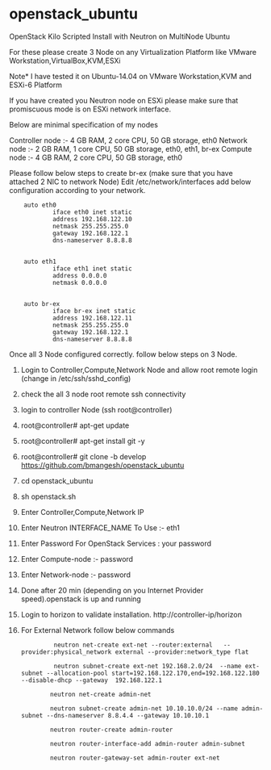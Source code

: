 # openstack_ubuntu
OpenStack Kilo  Scripted Install with Neutron on MultiNode Ubuntu

For these please create 3 Node on any Virtualization Platform like VMware Workstation,VirtualBox,KVM,ESXi

Note* I have tested it on Ubuntu-14.04 on VMware Workstation,KVM and ESXi-6 Platform 

If you have created you Neutron node on ESXi please make sure that promiscuous mode is on ESXi network interface.


Below are minimal specification of my nodes

Controller node :- 4 GB RAM, 2 core CPU, 50 GB storage, eth0 
Network node    :- 2 GB RAM, 1 core CPU, 50 GB storage, eth0, eth1, br-ex 
Compute node    :- 4 GB RAM, 2 core CPU, 50 GB storage, eth0 

Please follow below steps to create br-ex (make sure that you have attached 2 NIC to network Node)
Edit /etc/network/interfaces add below configuration according to your network.


        auto eth0
                iface eth0 inet static
                address 192.168.122.10
                netmask 255.255.255.0
                gateway 192.168.122.1
                dns-nameserver 8.8.8.8


        auto eth1
                iface eth1 inet static
                address 0.0.0.0
                netmask 0.0.0.0


        auto br-ex
                iface br-ex inet static
                address 192.168.122.11
                netmask 255.255.255.0
                gateway 192.168.122.1
                dns-nameserver 8.8.8.8
        
        
Once all 3 Node configured correctly. follow below  steps on 3  Node.
1. Login to Controller,Compute,Network Node and allow root remote login (change in /etc/ssh/sshd_config)
2. check the all 3 node root remote ssh connectivity 
3. login to controller Node (ssh root@controller)
4. root@controller# apt-get update
5. root@controller# apt-get install git -y
6. root@controller# git clone -b develop https://github.com/bmangesh/openstack_ubuntu
7. cd openstack_ubuntu
8. sh openstack.sh
7. Enter Controller,Compute,Network IP
8. Enter Neutron INTERFACE_NAME To Use :- eth1
9. Enter Password For OpenStack Services : your password
10. Enter Compute-node :- password
11. Enter Network-node :- password
12. Done after 20 min (depending on you Internet Provider speed).openstack is up and running 
13. Login to horizon to validate installation. http://controller-ip/horizon
14. For External Network follow below commands

                 neutron net-create ext-net --router:external   --provider:physical_network external --provider:network_type flat

                 neutron subnet-create ext-net 192.168.2.0/24  --name ext-subnet --allocation-pool start=192.168.122.170,end=192.168.122.180 --disable-dhcp --gateway  192.168.122.1

                neutron net-create admin-net

                neutron subnet-create admin-net 10.10.10.0/24 --name admin-subnet --dns-nameserver 8.8.4.4 --gateway 10.10.10.1

                neutron router-create admin-router

                neutron router-interface-add admin-router admin-subnet

                neutron router-gateway-set admin-router ext-net


